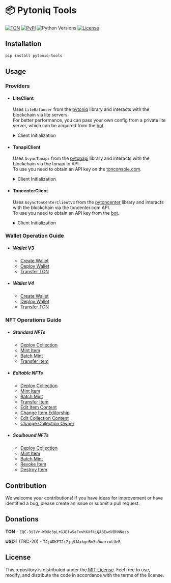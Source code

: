 # 📦 Pytoniq Tools

[![TON](https://img.shields.io/badge/TON-grey?logo=TON&logoColor=40AEF0)](https://ton.org)
[![PyPI](https://img.shields.io/pypi/v/pytoniq-tools.svg?color=FFE873&labelColor=3776AB)](https://pypi.python.org/pypi/pytoniq-tools)
![Python Versions](https://img.shields.io/badge/Python-3.10%20--%203.12-black?color=FFE873&labelColor=3776AB)
[![License](https://img.shields.io/github/license/nessshon/pytoniq-tools)](https://github.com/nessshon/pytoniq-tools/blob/main/LICENSE)

## Installation

```bash
pip install pytoniq-tools
```

## Usage

### Providers

- #### **LiteClient**
  Uses `LiteBalancer` from the [pytoniq](https://github.com/yungwine/pytoniq) library and interacts with the blockchain
  via lite servers.\
  For better performance, you can pass your own config from a private lite server, which can be acquired from the <a href="https://t.me/liteserver_bot" target="_blank">bot</a>.

  <details>
  <summary>Client Initialization</summary>

  ```python
  from pytoniq_tools.client import LiteClient

  config = None
  IS_TESTNET = True
  client = LiteClient(config=config, is_testnet=IS_TESTNET)
  ```

  </details>

- #### **TonapiClient**
  Uses `AsyncTonapi` from the [pytonapi](https://github.com/tonkeeper/pytonapi) library and interacts with the
  blockchain via the tonapi.io API.\
  To use you need to obtain an API key on the <a href="https://tonconsole.com" target="_blank">tonconsole.com</a>.

  <details>
  <summary>Client Initialization</summary>

  ```python
  from pytoniq_tools.client import TonapiClient

  API_KEY = ""
  IS_TESTNET = True
  client = TonapiClient(api_key=API_KEY, is_testnet=IS_TESTNET)
  ```

  </details>

- #### **ToncenterClient**
  Uses `AsyncTonCenterClientV3` from the [pytoncenter](https://github.com/Ton-Dynasty/pytoncenter) library and interacts
  with the blockchain via the toncenter.com API.\
  To use you need to obtain an API key from the <a href="https://t.me/tonapibot" target="_blank">bot</a>.

  <details>
  <summary>Client Initialization</summary>

  ```python
  from pytoniq_tools.client import ToncenterClient

  API_KEY = ""
  IS_TESTNET = True
  client = ToncenterClient(api_key=API_KEY, is_testnet=IS_TESTNET)
  ```

  </details>

### Wallet Operation Guide

- ##### **Wallet V3**
  - [Create Wallet](https://github.com/nessshon/pytoniq-tools/blob/main/examples/wallet/v3/create_wallet.py)
  - [Deploy Wallet](https://github.com/nessshon/pytoniq-tools/blob/main/examples/wallet/v3/deploy_wallet.py)
  - [Transfer TON](https://github.com/nessshon/pytoniq-tools/blob/main/examples/wallet/v3/transfer_ton.py)

- ##### **Wallet V4**
  - [Create Wallet](https://github.com/nessshon/pytoniq-tools/blob/main/examples/wallet/v4/create_wallet.py)
  - [Deploy Wallet](https://github.com/nessshon/pytoniq-tools/blob/main/examples/wallet/v4/deploy_wallet.py)
  - [Transfer TON](https://github.com/nessshon/pytoniq-tools/blob/main/examples/wallet/v4/transfer_ton.py)

### NFT Operations Guide

- ##### **Standard NFTs**

  - [Deploy Collection](https://github.com/nessshon/pytoniq-tools/blob/main/examples/nft/standard/deploy_collection.py)
  - [Mint Item](https://github.com/nessshon/pytoniq-tools/blob/main/examples/nft/standard/mint_item.py)
  - [Batch Mint](https://github.com/nessshon/pytoniq-tools/blob/main/examples/nft/standard/batch_mint.py)
  - [Transfer Item](https://github.com/nessshon/pytoniq-tools/blob/main/examples/nft/transfer_item.py)

- ##### **Editable NFTs**

  - [Deploy Collection](https://github.com/nessshon/pytoniq-tools/blob/main/examples/nft/editbale/deploy_collection.py)
  - [Mint Item](https://github.com/nessshon/pytoniq-tools/blob/main/examples/nft/editbale/mint_item.py)
  - [Batch Mint](https://github.com/nessshon/pytoniq-tools/blob/main/examples/nft/editbale/batch_mint.py)
  - [Transfer Item](https://github.com/nessshon/pytoniq-tools/blob/main/examples/nft/transfer_item.py)
  - [Edit Item Content](https://github.com/nessshon/pytoniq-tools/blob/main/examples/nft/editbale/edit_item_content.py)
  - [Change Item Editorship](https://github.com/nessshon/pytoniq-tools/blob/main/examples/nft/editbale/change_item_editorship.py)
  - [Edit Collection Content](https://github.com/nessshon/pytoniq-tools/blob/main/examples/nft/editbale/edit_collection_content.py)
  - [Change Collection Owner](https://github.com/nessshon/pytoniq-tools/blob/main/examples/nft/editbale/change_collection_owner.py)

- ##### **Soulbound NFTs**

  - [Deploy Collection](https://github.com/nessshon/pytoniq-tools/blob/main/examples/nft/soulbound/deploy_collection.py)
  - [Mint Item](https://github.com/nessshon/pytoniq-tools/blob/main/examples/nft/soulbound/mint_item.py)
  - [Batch Mint](https://github.com/nessshon/pytoniq-tools/blob/main/examples/nft/soulbound/batch_mint.py)
  - [Revoke Item](https://github.com/nessshon/pytoniq-tools/blob/main/examples/nft/soulbound/revoke_item.py)
  - [Destroy Item](https://github.com/nessshon/pytoniq-tools/blob/main/examples/nft/soulbound/destroy_item.py)

## Contribution

We welcome your contributions! If you have ideas for improvement or have identified a bug, please create an issue or
submit a pull request.

## Donations

**TON** - `EQC-3ilVr-W0Uc3pLrGJElwSaFxvhXXfkiQA3EwdVBHNNess`

**USDT** (TRC-20) - `TJjADKFT2i7jqNJAxkgeRm5o9uarcoLUeR`

## License

This repository is distributed under the [MIT License](https://github.com/nessshon/pytoniq-tools/blob/main/LICENSE).
Feel free to use, modify, and distribute the code in accordance with the terms of the license.
